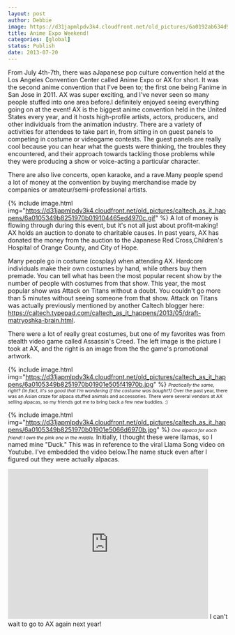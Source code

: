 ```yaml
---
layout: post
author: Debbie
image: https://d31japmlpdv3k4.cloudfront.net/old_pictures/6a0192ab634d9d970d019104465f5c970c-320wi.jpg
title: Anime Expo Weekend! 
categories: [global]
status: Publish
date: 2013-07-20
---
```


From July 4th-7th, there was aJapanese pop culture convention held at the Los Angeles Convention Center called Anime Expo or AX for short. It was the second anime convention that I've been to; the first one being Fanime in San Jose in 2011. AX was super exciting, and I've never seen so many people stuffed into one area before.I definitely enjoyed seeing everything going on at the event!
AX is the biggest anime convention held in the United States every year, and it hosts high-profile artists, actors, producers, and other individuals from the animation industry. There are a variety of activities for attendees to take part in, from sitting in on guest panels to competing in costume or videogame contests. The guest panels are really cool because you can hear what the guests were thinking, the troubles they encountered, and their approach towards tackling those problems while they were producing a show or voice-acting a particular character.

There are also live concerts, open karaoke, and a rave.Many people spend a lot of money at the convention by buying merchandise made by companies or amateur/semi-professional artists.


{% include image.html img="https://d31japmlpdv3k4.cloudfront.net/old_pictures/caltech_as_it_happens/6a0105349b8251970b019104465ed4970c.gif" %}<a class="asset-img-link" href="https://featherfiles.aviary.com/2013-07-17/f77694d11/85f35093de884873aab42ac9c26a6e44_hires.png"></a>
A lot of money is flowing through during this event, but it's not all just about profit-making! AX holds an auction to donate to charitable causes. In past years, AX has donated the money from the auction to the Japanese Red Cross,Children's Hospital of Orange County, and City of Hope.

Many people go in costume (cosplay) when attending AX. Hardcore individuals make their own costumes by hand, while others buy them premade. You can tell what has been the most popular recent show by the number of people with costumes from that show. This year, the most popular show was Attack on Titans without a doubt. You couldn't go more than 5 minutes without seeing someone from that show. Attack on Titans was actually previously mentioned by another Caltech blogger here: <a href="https://caltech.typepad.com/caltech_as_it_happens/2013/05/draft-matryoshka-brain.html" target="_self" title="https://caltech.typepad.com/caltech_as_it_happens/2013/05/draft-matryoshka-brain.html">https://caltech.typepad.com/caltech_as_it_happens/2013/05/draft-matryoshka-brain.html</a>.

There were a lot of really great costumes, but one of my favorites was from stealth video game called Assassin's Creed. The left image is the picture I took at AX, and the right is an image from the the game's promotional artwork.


{% include image.html img="https://d31japmlpdv3k4.cloudfront.net/old_pictures/caltech_as_it_happens/6a0105349b8251970b01901e505f41970b.jpg" %}
<span style="font-size: 8pt;">*Practically the same, right? (In fact, it's so good that I'm wondering if the costume was bought?)*
Over the past year, there was an Asian craze for alpaca stuffed animals and accessories. There were several vendors at AX selling alpacas, so my friends got me to bring back a few new buddies. :)


{% include image.html img="https://d31japmlpdv3k4.cloudfront.net/old_pictures/caltech_as_it_happens/6a0105349b8251970b01901e5066d6970b.jpg" %}
*<span style="font-size: 8pt;">One alpaca for each friend! I own the pink one in the middle.*
Initially, I thought these were llamas, so I named mine "Duck." This was in reference to the viral Llama Song video on Youtube. I've embedded the video below.The name stuck even after I figured out they were actually alpacas.

<iframe frameborder="0" height="344" src="https://www.youtube.com/embed/KMYN4djSq7o?feature=oembed" width="459"></iframe>
I can't wait to go to AX again next year!
